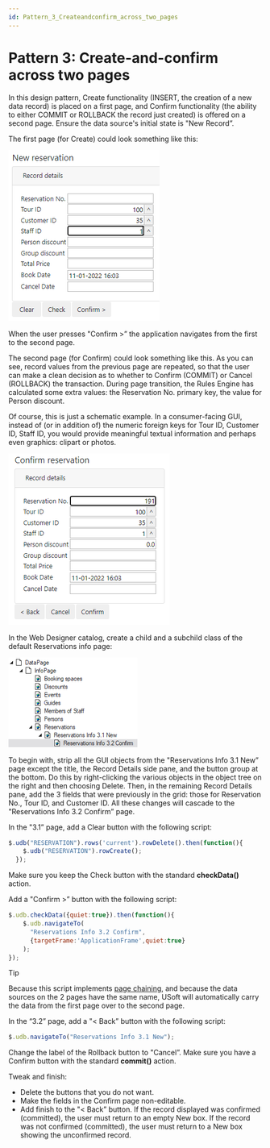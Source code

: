 ```yaml
---
id: Pattern_3_Createandconfirm_across_two_pages
---
```


# Pattern 3: Create-and-confirm across two pages

In this design pattern, Create functionality (INSERT, the creation of a new data record) is placed on a first page, and Confirm functionality (the ability to either COMMIT or ROLLBACK the record just created) is offered on a second page. Ensure the data source's initial state is "New Record”.

The first page (for Create) could look something like this:

![](./assets/d96efe4c-b033-451d-a54c-03d6f26099a8.png)

When the user presses "Confirm >” the application navigates from the first to the second page.

The second page (for Confirm) could look something like this. As you can see, record values from the previous page are repeated, so that the user can make a clean decision as to whether to Confirm (COMMIT) or Cancel (ROLLBACK) the transaction. During page transition, the Rules Engine has calculated some extra values: the Reservation No. primary key, the value for Person discount.

Of course, this is just a schematic example. In a consumer-facing GUI, instead of (or in addition of) the numeric foreign keys for Tour ID, Customer ID, Staff ID, you would provide meaningful textual information and perhaps even graphics: clipart or photos.

![](./assets/aca54cdd-5059-4698-94bd-f3d342165c66.png)

In the Web Designer catalog, create a child and a subchild class of the default Reservations info page:

![](./assets/0a3478ca-4ae2-49b8-874a-f8cfa9a13f20.png)

To begin with, strip all the GUI objects from the "Reservations Info 3.1 New”  page except the title, the Record Details side pane, and the button group at the bottom. Do this by right-clicking the various objects in the object tree on the right and then choosing Delete. Then, in the remaining Record Details pane, add the 3 fields that were previously in the grid: those for Reservation No., Tour ID, and Customer ID. All these changes will cascade to the "Reservations Info 3.2 Confirm” page.

In the "3.1” page, add a Clear button with the following script:

```js
$.udb("RESERVATION").rows('current').rowDelete().then(function(){
    $.udb("RESERVATION").rowCreate();
  });

```

Make sure you keep the Check button with the standard **checkData()** action.

Add a "Confirm >” button with the following script:

```js
$.udb.checkData({quiet:true}).then(function(){
    $.udb.navigateTo(
      "Reservations Info 3.2 Confirm",
      {targetFrame:'ApplicationFrame',quiet:true}
    );
});
```

> [!TIP]
> Because this script implements [page chaining](/docs/Web%20and%20app%20UIs/Navigation%20between%20web%20pages/Page%20chaining.md), and because the data sources on the 2 pages have the same name, USoft will automatically carry the data from the first page over to the second page.

In the “3.2” page, add a "< Back” button with the following script:

```js
$.udb.navigateTo("Reservations Info 3.1 New");
```

Change the label of the Rollback button to "Cancel”. Make sure you have a Confirm button with the standard **commit()** action.

Tweak and finish:

- Delete the buttons that you do not want.
- Make the fields in the Confirm page non-editable.
- Add finish to the "< Back” button. If the record displayed was confirmed (committed), the user must return to an empty New box. If the record was not confirmed (committed), the user must return to a New box showing the unconfirmed record.